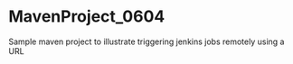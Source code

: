 # MavenProject_0604
Sample maven project to illustrate triggering jenkins jobs remotely using a URL
